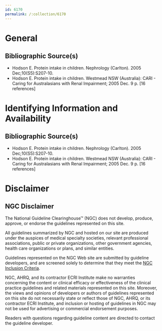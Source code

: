 ```yaml
---
id: 6170
permalink: /:collection/6170
---
```


# General

## Bibliographic Source(s)

- Hodson E. Protein intake in children. Nephrology (Carlton). 2005 Dec;10(S5):S207-10.
- Hodson E. Protein intake in children. Westmead NSW (Australia): CARI - Caring for Australasians with Renal Impairment; 2005 Dec. 9 p. [16 references]

# Identifying Information and Availability

## Bibliographic Source(s)

- Hodson E. Protein intake in children. Nephrology (Carlton). 2005 Dec;10(S5):S207-10.
- Hodson E. Protein intake in children. Westmead NSW (Australia): CARI - Caring for Australasians with Renal Impairment; 2005 Dec. 9 p. [16 references]

# Disclaimer

## NGC Disclaimer

The National Guideline Clearinghouse™ (NGC) does not develop, produce, approve, or endorse the guidelines represented on this site.

All guidelines summarized by NGC and hosted on our site are produced under the auspices of medical specialty societies, relevant professional associations, public or private organizations, other government agencies, health care organizations or plans, and similar entities.

Guidelines represented on the NGC Web site are submitted by guideline developers, and are screened solely to determine that they meet the [NGC Inclusion Criteria](/help-and-about/summaries/inclusion-criteria).

NGC, AHRQ, and its contractor ECRI Institute make no warranties concerning the content or clinical efficacy or effectiveness of the clinical practice guidelines and related materials represented on this site. Moreover, the views and opinions of developers or authors of guidelines represented on this site do not necessarily state or reflect those of NGC, AHRQ, or its contractor ECRI Institute, and inclusion or hosting of guidelines in NGC may not be used for advertising or commercial endorsement purposes.

Readers with questions regarding guideline content are directed to contact the guideline developer.

